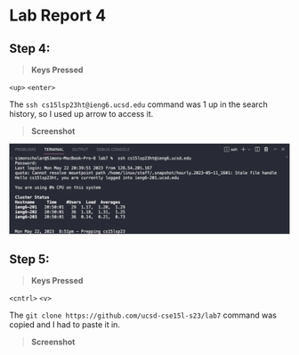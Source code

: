 # Lab Report 4

## Step 4: 

> **Keys Pressed**

`<up>` `<enter>` 

The `ssh cs15lsp23ht@ieng6.ucsd.edu` command was 1 up in the search history, so I used up arrow to access it. 

> **Screenshot**

![Image](ieng.png)

## Step 5:

>**Keys Pressed**

`<cntrl>` `<v>`

The `git clone https://github.com/ucsd-cse15l-s23/lab7` command was copied and I had to paste it in. 

>**Screenshot**


